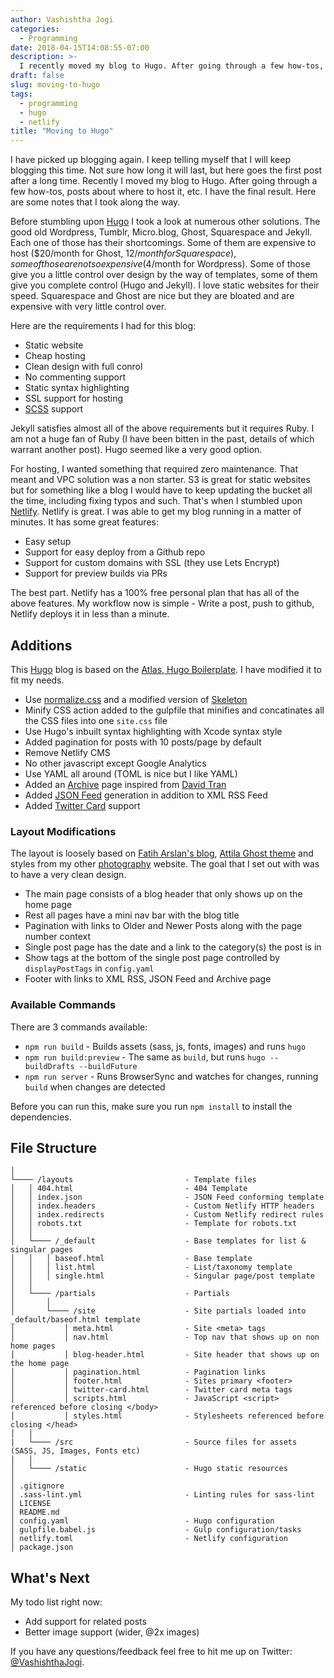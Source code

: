 ```yaml
---
author: Vashishtha Jogi
categories:
  - Programming
date: 2018-04-15T14:08:55-07:00
description: >-
  I recently moved my blog to Hugo. After going through a few how-tos, posts about where to host it, etc. I have the final result. This [Hugo](https://gohugo.io/) blog is based on the [Atlas, Hugo Boilerplate](https://github.com/indigotree/atlas) modified to fit my needs. Here are some notes that I took along the way.
draft: false
slug: moving-to-hugo
tags:
  - programming
  - hugo
  - netlify
title: "Moving to Hugo"
---
```


I have picked up blogging again. I keep telling myself that I will keep blogging this time. Not sure how long it will last, but here goes the first post after a long time. Recently I moved my blog to Hugo. After going through a few how-tos, posts about where to host it, etc. I have the final result. Here are some notes that I took along the way.

Before stumbling upon [Hugo](https://gohugo.io) I took a look at numerous other solutions. The good old Wordpress, Tumblr, Micro.blog, Ghost, Squarespace and Jekyll. Each one of those has their shortcomings. Some of them are expensive to host ($20/month for Ghost, $12/month for Squarespace), some of those are not so expensive ($4/month for Wordpress). Some of those give you a little control over design by the way of templates, some of them give you complete control (Hugo and Jekyll). I love static websites for their speed. Squarespace and Ghost are nice but they are bloated and are expensive with very little control over.

Here are the requirements I had for this blog:

* Static website
* Cheap hosting
* Clean design with full conrol
* No commenting support
* Static syntax highlighting
* SSL support for hosting
* [SCSS](https://sass-lang.com) support

Jekyll satisfies almost all of the above requirements but it requires Ruby. I am not a huge fan of Ruby (I have been bitten in the past, details of which warrant another post). Hugo seemed like a very good option.

For hosting, I wanted something that required zero maintenance. That meant and VPC solution was a non starter. S3 is great for static websites but for something like a blog I would have to keep updating the bucket all the time, including fixing typos and such. That's when I stumbled upon [Netlify](https://netlify.com). Netlify is great. I was able to get my blog running in a matter of minutes. It has some great features:

* Easy setup
* Support for easy deploy from a Github repo
* Support for custom domains with SSL (they use Lets Encrypt)
* Support for preview builds via PRs

The best part. Netlify has a 100% free personal plan that has all of the above features. My workflow now is simple - Write a post, push to github, Netlify deploys it in less than a minute. 

## Additions

This [Hugo](https://gohugo.io/) blog is based on the [Atlas, Hugo Boilerplate](https://github.com/indigotree/atlas). I have modified it to fit my needs.

* Use [normalize.css](https://github.com/necolas/normalize.css) and a modified version of [Skeleton](https://github.com/dhg/Skeleton/)
* Minify CSS action added to the gulpfile that minifies and concatinates all the CSS files into one `site.css` file
* Use Hugo's inbuilt syntax highlighting with Xcode syntax style
* Added pagination for posts with 10 posts/page by default
* Remove Netlify CMS
* No other javascript except Google Analytics
* Use YAML all around (TOML is nice but I like YAML)
* Added an [Archive](https://jogi.blog/archive/) page inspired from [David Tran](https://davidtranscend.com/blog/how-to-create-an-archives-page-with-hugo/)
* Added [JSON Feed](https://jsonfeed.org) generation in addition to XML RSS Feed
* Added [Twitter Card](https://developer.twitter.com/en/docs/tweets/optimize-with-cards/guides/getting-started) support

### Layout Modifications

The layout is loosely based on [Fatih Arslan's blog](https://arslan.io), [Attila Ghost theme](https://github.com/zutrinken/attila) and styles from my other [photography](https://jogi.photos) website. The goal that I set out with was to have a very clean design.

* The main page consists of a blog header that only shows up on the home page
* Rest all pages have a mini nav bar with the blog title
* Pagination with links to Older and Newer Posts along with the page number context
* Single post page has the date and a link to the category(s) the post is in
* Show tags at the bottom of the single post page controlled by `displayPostTags` in `config.yaml`
* Footer with links to XML RSS, JSON Feed and Archive page

### Available Commands

There are 3 commands available:

* `npm run build` - Builds assets (sass, js, fonts, images) and runs `hugo`
* `npm run build:preview` - The same as `build`, but runs `hugo --buildDrafts --buildFuture`
* `npm run server` - Runs BrowserSync and watches for changes, running `build` when changes are detected

Before you can run this, make sure you run `npm install` to install the dependencies.


## File Structure

```
│
└──── /layouts                         - Template files
│   │ 404.html                         - 404 Template
│   │ index.json                       - JSON Feed conforming template
│   │ index.headers                    - Custom Netlify HTTP headers
│   │ index.redirects                  - Custom Netlify redirect rules
│   │ robots.txt                       - Template for robots.txt
│   │
│   └──── /_default                    - Base templates for list & singular pages
│   │   │ baseof.html                  - Base template
│   │   │ list.html                    - List/taxonomy template
│   │   │ single.html                  - Singular page/post template
│   │
│   └──── /partials                    - Partials
│       │
│       └──── /site                    - Site partials loaded into _default/baseof.html template
│           │ meta.html                - Site <meta> tags
│           │ nav.html                 - Top nav that shows up on non home pages
│           │ blog-header.html         - Site header that shows up on the home page
│           │ pagination.html          - Pagination links
│           │ footer.html              - Sites primary <footer>
│           │ twitter-card.html        - Twitter card meta tags
│           │ scripts.html             - JavaScript <script> referenced before closing </body>
│           │ styles.html              - Stylesheets referenced before closing </head>
│   │
|   └──── /src                         - Source files for assets (SASS, JS, Images, Fonts etc)
│   │
│   └──── /static                      - Hugo static resources
│
│ .gitignore
│ .sass-lint.yml                       - Linting rules for sass-lint
│ LICENSE
│ README.md
│ config.yaml                          - Hugo configuration
│ gulpfile.babel.js                    - Gulp configuration/tasks
│ netlify.toml                         - Netlify configuration
│ package.json
```

## What's Next
My todo list right now:

* Add support for related posts
* Better image support (wider, @2x images)

If you have any questions/feedback feel free to hit me up on Twitter: [@VashishthaJogi](https://twitter.com/VashishthaJogi).
